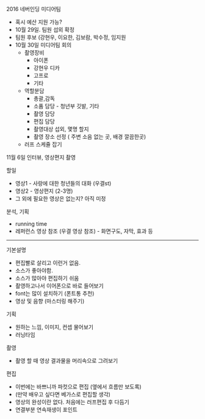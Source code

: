 2016 네버인딩 미디어팀 

- 혹시 예산 지원 가능?
- 10월 29일. 팀원 섭외 확정
- 팀원 후보 (강현우, 이요한, 김보람, 박수정, 임지원
- 10월 30일 미디어팀 회의
  - 촬영장비
    - 아이폰
    - 강현우 디카
    - 고프로
    - 기타
  - 역할분담
    - 총괄,감독
    - 소품 담당 - 청년부 깃발, 기타
    - 촬영 담당
    - 편집 담당
    - 촬영대상 섭외, 몇명 할지
    - 촬영 장소 선정 ( 주변 소음 없는 곳, 배경 깔끔한곳)
  - 러프 스케쥴 잡기

11월 6일 인터뷰, 영상편지 촬영



할일

- 영상1 - 사랑에 대한 청년들의 대화 (우결st)
- 영상2 - 영상편지 (2-3명)
- 그 외에 필요한 영상은 없는지? 아직 미정

분석, 기획
- running time
- 레퍼런스 영상 참조 (우결 영상 참조) - 화면구도, 자막, 효과 등


--------------------------------------------


기본설명
- 편집빨로 살리고 이런거 없음.
- 소스가 좋아야함.
- 소스가 많아야 편집하기 쉬움
- 촬영하고나서 이어폰으로 바로 들어보기
- font는 많이 설치하기 (폰트통 추천)
- 영상 및 음향 (마스터링 해주기)

기획
- 원하는 느낌, 이미지, 컨셉 물어보기
- 러닝타임

촬영
- 촬영 할 때 영상 결과물을 머리속으로 그려보기

편집
- 이번에는 바쁘니까 파컷으로 편집 (옆에서 흐름만 보도록)
- (만약 배우고 싶다면 베가스로 편집할 생각)
- 영상의 완성이란 없다. 처음에는 러프편집 후 다듬기
- 연결부분 연속재생이 포인트


